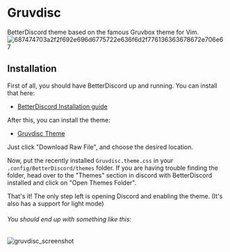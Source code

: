 Gruvdisc
========
BetterDiscord theme based on the famous Gruvbox theme for Vim.
![687474703a2f2f692e696d6775722e636f6d2f776136363678672e706e67](https://user-images.githubusercontent.com/127806458/235155483-a7de1bc4-75d7-4543-a729-f1d09ba66294.png)

## Installation
First of all, you should have BetterDiscord up and running. You can install that here: 

* [BetterDiscord Installation guide](https://docs.betterdiscord.app/users/getting-started/installation)

After this, you can install the theme:

* [Gruvdisc Theme](https://github.com/WMagueta/Gruvdisc/blob/main/Gruvdisc.theme.css)

Just click "Download Raw File", and choose the desired location.

Now, put the recently installed `Gruvdisc.theme.css` in your `.config/BetterDiscord/themes` folder. If you are having trouble finding the folder, head over to the "Themes" section in discord with BetterDiscord installed and click on "Open Themes Folder".

That's it! The only step left is opening Discord and enabling the theme.
(It's also has a support for light mode)

###### You should end up with something like this:

![gruvdisc_screenshot](https://user-images.githubusercontent.com/127806458/235154656-1a590f9a-0957-4507-95cd-148536627c73.jpg)
